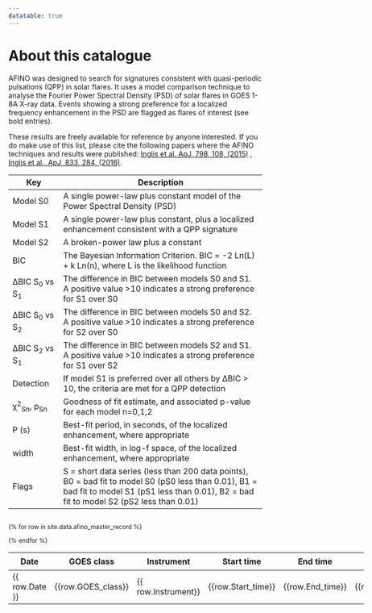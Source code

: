 ```yaml
---
datatable: true
---
```


<script src="https://ajax.googleapis.com/ajax/libs/jquery/2.2.4/jquery.min.js"></script>
<script type="text/javascript" charset="utf8" src="//cdn.datatables.net/1.10.13/js/jquery.dataTables.js"></script>
<script>
$(document).ready(function(){

    $('table.display').DataTable( {
        paging: true,
        data-sort: true,
        stateSave: true,
        searching: true
    }
        );
});
</script>


# About this catalogue

AFINO was designed to search for signatures consistent with quasi-periodic pulsations (QPP) in solar flares. It uses a model comparison technique to analyse the Fourier Power Spectral Density (PSD) of solar flares in GOES 1-8A X-ray data. Events showing a strong preference for a localized frequency enhancement in the PSD are flagged as flares of interest (see bold entries).

These results are freely available for reference by anyone interested. If you do make use of this list, please cite the following papers where the AFINO techniques and results were published: [Inglis et al. ApJ, 798, 108, (2015)](http://iopscience.iop.org/article/10.1088/0004-637X/798/2/108) , [Inglis et al., ApJ, 833, 284, (2016)](http://iopscience.iop.org/article/10.3847/1538-4357/833/2/284/). 


<table id="keys" class="display">
<colgroup>
<col width="20%" />
<col width="80%" />
</colgroup>
<thead>
<tr class="header">
<th>Key</th>
<th>Description</th>
</tr>
</thead>
<tbody>
<tr>
<td markdown="span">Model S0</td>
<td markdown="span">A single power-law plus constant model of the Power Spectral Density (PSD) </td>
</tr>
<tr>
<td markdown="span">Model S1</td>
<td markdown="span">A single power-law plus constant, plus a localized enhancement consistent with a QPP signature </td>
</tr>
<tr>
<td markdown="span">Model S2</td>
<td markdown="span">A broken-power law plus a constant </td>
</tr>
<tr>
<td markdown="span">BIC</td>
<td markdown="span">The Bayesian Information Criterion. BIC = -2 Ln(L) + k Ln(n), where L is the likelihood function  </td>
</tr>
<tr>
<td markdown="span">&Delta;BIC S<sub>0</sub> vs S<sub>1</sub></td>
<td markdown="span">The difference in BIC between models S0 and S1. A positive value >10 indicates a strong preference for S1 over S0 </td>
</tr>
<tr>
<td markdown="span">&Delta;BIC S<sub>0</sub> vs S<sub>2</sub></td>
<td markdown="span">The difference in BIC between models S0 and S2. A positive value >10 indicates a strong preference for S2 over S0 </td>
</tr>
<tr>
<td markdown="span">&Delta;BIC S<sub>2</sub> vs S<sub>1</sub></td>
<td markdown="span">The difference in BIC between models S2 and S1. A positive value >10 indicates a strong preference for S1 over S2 </td>
</tr>
<tr>
<td markdown="span">Detection</td>
<td markdown="span">If model S1 is preferred over all others by ΔBIC > 10, the criteria are met for a QPP detection  </td>
</tr>
<tr>
<td markdown="span">&chi;<sup>2</sup><sub>Sn</sub>, p<sub>Sn</sub></td>
<td markdown="span">Goodness of fit estimate, and associated p-value for each model n=0,1,2  </td>
</tr>
<tr>
<td markdown="span">P (s)</td>
<td markdown="span">Best-fit period, in seconds, of the localized enhancement, where appropriate   </td>
</tr>
<tr>
<td markdown="span">width</td>
<td markdown="span">Best-fit width, in log-f space, of the localized enhancement, where appropriate    </td>
</tr>
<tr>
<td markdown="span">Flags</td>
<td markdown="span">S = short data series (less than 200 data points), B0 = bad fit to model S0 (pS0 less than 0.01), B1 = bad fit to model S1 (pS1 less than 0.01), B2 = bad fit to model S2 (pS2 less than 0.01)    </td>
</tr>

</tbody>
</table>


<div style="height:100%; width:140%; font-size:	12px; overflow:auto;">

<table id="catalogue" class="display" data-order='[[ 0, "desc" ]]'>
<thead>
<tr class="header">
<th data-sort style="font-size: 16px">Date</th>
<th style="font-size: 16px">GOES class</th>
<th style="font-size: 16px">Instrument</th>
<th style="font-size: 16px">Start time</th>
<th style="font-size: 16px">End time</th>
<th style="font-size: 16px">Wavelength</th>
<th style="font-size: 16px">&Delta;BIC S<sub>0</sub> vs S<sub>1</sub> </th>
<th style="font-size: 16px">&Delta;BIC S<sub>0</sub> vs S<sub>2</sub> </th>
<th style="font-size: 16px">&Delta;BIC S<sub>2</sub> vs S<sub>1</sub> </th>
<th style="font-size: 16px">Detection</th>
<th style="font-size: 16px">&chi;<sup>2</sup><sub>S0</sub> &nbsp;</th>
<th style="font-size: 16px">p<sub>S0</sub></th>
<th style="font-size: 16px">&chi;<sup>2</sup><sub>S1</sub> &nbsp;</th>
<th style="font-size: 16px">p<sub>S1</sub></th>
<th style="font-size: 16px">&chi;<sup>2</sup><sub>S2</sub> &nbsp;</th>
<th style="font-size: 16px">p<sub>S2</sub></th>
<th style="font-size: 16px">P (s)</th>
<th style="font-size: 16px">Width</th>
<th style="font-size: 16px">Flags</th>
</tr>
</thead>
<tbody>

{% for row in site.data.afino_master_record %}
  <tr>
  <td> {{ row.Date }} </td>
  <td> {{row.GOES_class}}</td>
  <td> {{ row.Instrument}} </td>
  <td> {{row.Start_time}} </td>
  <td> {{row.End_time}} </td>
  <td> {{row.Wavelength}} </td>
  <td> {{row.dBIC_0v1 | round:1 }} </td>
  <td> {{row.dBIC_0v2 | round:1 }} </td>
  <td> {{row.dBIC_2v1 | round:1 }} </td>
  <td> {{row.Detection}} </td>
  <td> {{row.rchi2_m0 | round:2 }} </td>
  <td> {{row.probability_m0 | round:3 }}  </td>
  <td> {{row.rchi2_m1 | round:2}} </td>
  <td> {{row.probability_m2 | round:3}} </td>
  <td> {{row.rchi2_m2 | round:2}} </td>
  <td> {{row.probability_m2 | round:3}} </td>
  <td> {{row.period}} </td>
  <td> {{row.width | round:2}} </td>
  <td> {{row.Flags}} </td>
  </tr>
{% endfor %}
</tbody>
</table>

</div>
